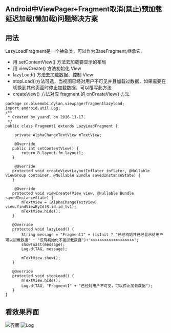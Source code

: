 ## Android中ViewPager+Fragment取消(禁止)预加载延迟加载(懒加载)问题解决方案


## 用法

LazyLoadFragment是一个抽象类，可以作为BaseFragment,继承它。

 * 用 setContentView() 方法去加载要显示的布局
 * 用 viewCreate()  方法初始化 View
 * lazyLoad() 方法去加载数据、控制  View
 * stopLoad()方法可选，当视图已经对用户不可见并且加载过数据，如果需要在切换到其他页面时停止加载数据，可以覆写此方法
 * createView() 方法对应 fragment 的 onCreateView() 方法
 
 ```
 package cn.bluemobi.dylan.viewpagerfragmentlazyload;
 import android.util.Log;
 /**
  * Created by yuandl on 2016-11-17.
  */
 public class Fragment1 extends LazyLoadFragment {
   
	 private AlphaChangeTextView mTextView;
   
	 @Override
    public int setContentView() {
        return R.layout.fm_layout1;
    }
   
	 @Override
    protected void createView(LayoutInflater inflater, @Nullable ViewGroup container, @Nullable Bundle savedInstanceState) {
    }
   
	 @Override
    protected void viewCreate(View view, @Nullable Bundle savedInstanceState) {
        mTextView = (AlphaChangeTextView) view.findViewById(R.id.id_tv1);
        mTextView.hide();
    }

    @Override
    protected void lazyLoad() {
        String message = "Fragment1" + (isInit ? "已经初始并已经显示给用户可以加载数据" : "没有初始化不能加载数据")+">>>>>>>>>>>>>>>>>>>";
        showToast(message);
        Log.d(TAG, message);

        mTextView.show();
    }

    @Override
    protected void stopLoad() {
        mTextView.hide();
        Log.d(TAG, "Fragment1" + "已经对用户不可见，可以停止加载数据");
    }
}
```
 
## 看效果界面

![界面](https://github.com/linglongxin24/ViewPagerFragmentLazyLoad/blob/master/screenshorts/userinterface.jpg?raw=true)
![Log](https://github.com/linglongxin24/ViewPagerFragmentLazyLoad/blob/master/screenshorts/log.png?raw=true)

